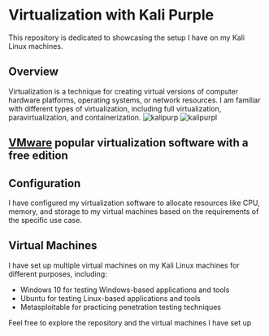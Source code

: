 # Virtualization with Kali Purple

This repository is dedicated to showcasing the setup I have on my Kali Linux machines.

## Overview

Virtualization is a technique for creating virtual versions of computer hardware platforms, operating systems, or network resources. I am familiar with different types of virtualization, including full virtualization, paravirtualization, and containerization.
![kalipurp](https://user-images.githubusercontent.com/125059539/227048763-561eddca-01d0-4f50-b998-ea623481a02c.png)
![kalipurpl](https://user-images.githubusercontent.com/125059539/227048765-ddc143c5-da70-4092-bf7a-0411b1392742.png)

## [VMware](https://www.vmware.com/) popular virtualization software with a free edition 

## Configuration

I have configured my virtualization software to allocate resources like CPU, memory, and storage to my virtual machines based on the requirements of the specific use case.

## Virtual Machines

I have set up multiple virtual machines on my Kali Linux machines for different purposes, including:

- Windows 10 for testing Windows-based applications and tools
- Ubuntu for testing Linux-based applications and tools
- Metasploitable for practicing penetration testing techniques

Feel free to explore the repository and the virtual machines I have set up 

